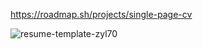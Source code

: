 https://roadmap.sh/projects/single-page-cv

![resume-template-zyl70](https://github.com/user-attachments/assets/df6370b6-b92e-4a37-b502-128137b1dadd)

